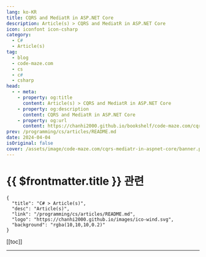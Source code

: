 ```yaml
---
lang: ko-KR
title: CQRS and MediatR in ASP.NET Core
description: Article(s) > CQRS and MediatR in ASP.NET Core
icon: iconfont icon-csharp
category: 
  - C#
  - Article(s)
tag: 
  - blog
  - code-maze.com
  - cs
  - c#
  - csharp
head:  
  - - meta:
    - property: og:title
      content: Article(s) > CQRS and MediatR in ASP.NET Core
    - property: og:description
      content: CQRS and MediatR in ASP.NET Core
    - property: og:url
      content: https://chanhi2000.github.io/bookshelf/code-maze.com/cqrs-mediatr-in-aspnet-core.html
prev: /programming/cs/articles/README.md
date: 2024-04-04
isOriginal: false
cover: /assets/image/code-maze.com/cqrs-mediatr-in-aspnet-core/banner.png
---
```


# {{ $frontmatter.title }} 관련

```component VPCard
{
  "title": "C# > Article(s)",
  "desc": "Article(s)",
  "link": "/programming/cs/articles/README.md",
  "logo": "https://chanhi2000.github.io/images/ico-wind.svg",
  "background": "rgba(10,10,10,0.2)"
}
```

[[toc]]

---

<SiteInfo
  name="CQRS and MediatR in ASP.NET Core"
  desc="How to use the MediatR NuGet library in ASP.NET Core, and working with the CQRS and Mediator architectural patterns."
  url="https://code-maze.com/cqrs-mediatr-in-aspnet-core/"
  logo="/assets/image/code-maze.com/favicon.png"
  preview="/assets/image/code-maze.com/cqrs-mediatr-in-aspnet-core/banner.png"/>

<!-- TODO: 작성 -->
